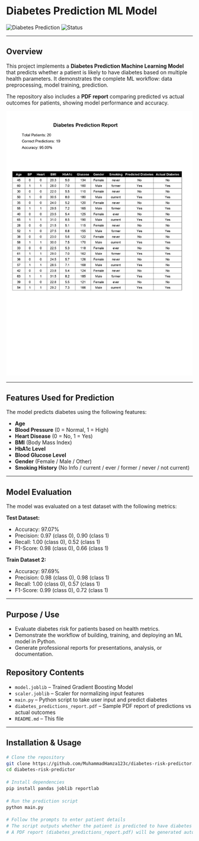 # Diabetes Prediction ML Model

![Diabetes Prediction](https://img.shields.io/badge/ML-Python-blue) ![Status](https://img.shields.io/badge/status-Completed-green)

---

## Overview

This project implements a **Diabetes Prediction Machine Learning Model** that predicts whether a patient is likely to have diabetes based on multiple health parameters. It demonstrates the complete ML workflow: data preprocessing, model training, prediction.

The repository also includes a **PDF report** comparing predicted vs actual outcomes for patients, showing model performance and accuracy.

![View Sample PDF Report](https://github.com/MuhammadHamza123c/diabetes-risk-predictor/blob/main/diabetes_predictions_report_page-0001.jpg)

---

## Features Used for Prediction

The model predicts diabetes using the following features:

- **Age**  
- **Blood Pressure** (0 = Normal, 1 = High)  
- **Heart Disease** (0 = No, 1 = Yes)  
- **BMI** (Body Mass Index)  
- **HbA1c Level**  
- **Blood Glucose Level**  
- **Gender** (Female / Male / Other)  
- **Smoking History** (No Info / current / ever / former / never / not current)  

---

## Model Evaluation

The model was evaluated on a test dataset with the following metrics:

**Test Dataset:**

- Accuracy: 97.07%  
- Precision: 0.97 (class 0), 0.90 (class 1)  
- Recall: 1.00 (class 0), 0.52 (class 1)  
- F1-Score: 0.98 (class 0), 0.66 (class 1)  

**Train Dataset 2:**

- Accuracy: 97.69%  
- Precision: 0.98 (class 0), 0.98 (class 1)  
- Recall: 1.00 (class 0), 0.57 (class 1)  
- F1-Score: 0.99 (class 0), 0.72 (class 1)  



---

## Purpose / Use

- Evaluate diabetes risk for patients based on health metrics.  
- Demonstrate the workflow of building, training, and deploying an ML model in Python.  
- Generate professional reports for presentations, analysis, or documentation.


## Repository Contents

- `model.joblib` – Trained Gradient Boosting Model  
- `scaler.joblib` – Scaler for normalizing input features  
- `main.py` – Python script to take user input and predict diabetes  
- `diabetes_predictions_report.pdf` – Sample PDF report of predictions vs actual outcomes  
- `README.md` – This file  

---

## Installation & Usage

```bash
# Clone the repository
git clone https://github.com/MuhammadHamza123c/diabetes-risk-predictor.git
cd diabetes-risk-predictor

# Install dependencies
pip install pandas joblib reportlab

# Run the prediction script
python main.py

# Follow the prompts to enter patient details
# The script outputs whether the patient is predicted to have diabetes
# A PDF report (diabetes_predictions_report.pdf) will be generated automatically
